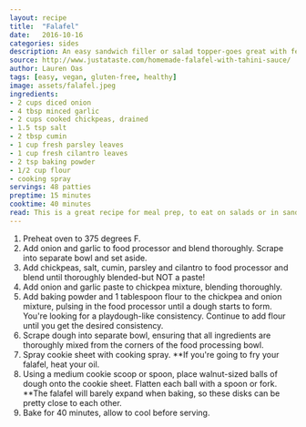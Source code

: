 ```yaml
---
layout: recipe
title:  "Falafel"
date:   2016-10-16
categories: sides
description: An easy sandwich filler or salad topper-goes great with feta cheese!
source: http://www.justataste.com/homemade-falafel-with-tahini-sauce/
author: Lauren Oas
tags: [easy, vegan, gluten-free, healthy]
image: assets/falafel.jpeg
ingredients:
- 2 cups diced onion
- 4 tbsp minced garlic
- 2 cups cooked chickpeas, drained
- 1.5 tsp salt
- 2 tbsp cumin
- 1 cup fresh parsley leaves
- 1 cup fresh cilantro leaves
- 2 tsp baking powder
- 1/2 cup flour
- cooking spray
servings: 48 patties
preptime: 15 minutes
cooktime: 40 minutes
read: This is a great recipe for meal prep, to eat on salads or in sandwiches for the work week. Traditionally, falafel is fried, but I prefer to bake it to keep things a bit lighter. I usually eat as a salad with only this and feta cheese. **This recipe is marked gluten-free, but please be sure to check your ingredients that they are marked "gluten-free" before you serve to anybody with dietary restrictions.
---
```

1. Preheat oven to 375 degrees F.
2. Add onion and garlic to food processor and blend thoroughly. Scrape into separate bowl and set aside.
3. Add chickpeas, salt, cumin, parsley and cilantro to food processor and blend until thoroughly blended-but NOT a paste!
4. Add onion and garlic paste to chickpea mixture, blending thoroughly.
5. Add baking powder and 1 tablespoon flour to the chickpea and onion mixture, pulsing in the food processor until a dough starts to form. You're looking for a playdough-like consistency. Continue to add flour until you get the desired consistency.
6. Scrape dough into separate bowl, ensuring that all ingredients are thoroughly mixed from the corners of the food processing bowl.
7. Spray cookie sheet with cooking spray. **If you're going to fry your falafel, heat your oil.
8. Using a medium cookie scoop or spoon, place walnut-sized balls of dough onto the cookie sheet. Flatten each ball with a spoon or fork. **The falafel will barely expand when baking, so these disks can be pretty close to each other.
9. Bake for 40 minutes, allow to cool before serving.